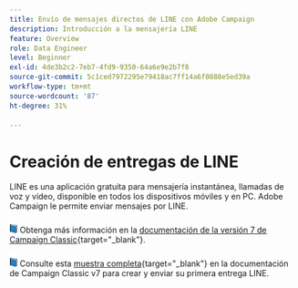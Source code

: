 ```yaml
---
title: Envío de mensajes directos de LINE con Adobe Campaign
description: Introducción a la mensajería LINE
feature: Overview
role: Data Engineer
level: Beginner
exl-id: 4de3b2c2-7eb7-4fd9-9350-64a6e9e2b7f8
source-git-commit: 5c1ced7972295e79418ac7ff14a6f0888e5ed39a
workflow-type: tm+mt
source-wordcount: '87'
ht-degree: 31%

---
```


# Creación de entregas de LINE

LINE es una aplicación gratuita para mensajería instantánea, llamadas de voz y vídeo, disponible en todos los dispositivos móviles y en PC. Adobe Campaign le permite enviar mensajes por LINE.


![](../assets/do-not-localize/book.png) Obtenga más información en la [documentación de la versión 7 de Campaign Classic](https://experienceleague.adobe.com/docs/campaign-classic/using/sending-messages/line-channel.html?lang=es){target=&quot;_blank&quot;}.

![](../assets/do-not-localize/book.png) Consulte esta [muestra completa](https://experienceleague.adobe.com/docs/campaign-classic/using/sending-messages/line-channel.html#example--create-and-send-a-personalized-line-message){target=&quot;_blank&quot;} en la documentación de Campaign Classic v7 para crear y enviar su primera entrega LINE.
